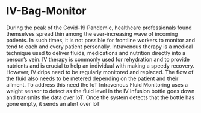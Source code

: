 # IV-Bag-Monitor
During the peak of the Covid-19 Pandemic, healthcare professionals found themselves
spread thin among the ever-increasing wave of incoming patients. In such times, it is not
possible for frontline workers to monitor and tend to each and every patient personally.
Intravenous therapy is a medical technique used to deliver fluids, medications and
nutrition directly into a person’s vein. IV therapy is commonly used for rehydration and to
provide nutrients and is crucial to help an individual with making a speedy recovery.
However, IV drips need to be regularly monitored and replaced. The flow of the fluid
also needs to be metered depending on the patient and their ailment. To address this need the
IoT Intravenous Fluid Monitoring uses a weight sensor to detect as the fluid level in the IV
Infusion bottle goes down and transmits the data over IoT. Once the system detects that the
bottle has gone empty, it sends an alert over IoT


